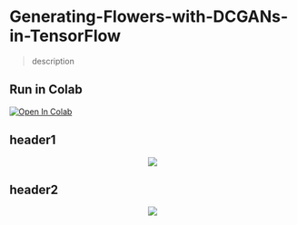 # Generating-Flowers-with-DCGANs-in-TensorFlow

> description

## Run in Colab
[![Open In Colab](https://colab.research.google.com/assets/colab-badge.svg)](https://colab.research.google.com/github/Miaad2004/Generating-Flowers-with-DCGANs-in-TensorFlow/blob/main/DCGAN_Flower_Generation.ipynb)


## header1
<p align="center">
  <img src="https://github.com/Miaad2004/Generating-Flowers-with-DCGANs-in-TensorFlow/blob/main/logs/images/Flower_Generator%20-%2020230318-2108054.gif" />
</p>

## header2
<p align="center">
  <img src="https://github.com/Miaad2004/Generating-Flowers-with-DCGANs-in-TensorFlow/blob/main/logs/images/generated_flowers%20--%2064419ede-6d08-4373-81d1-0b9d9ff577f6.jpg" />
</p>
